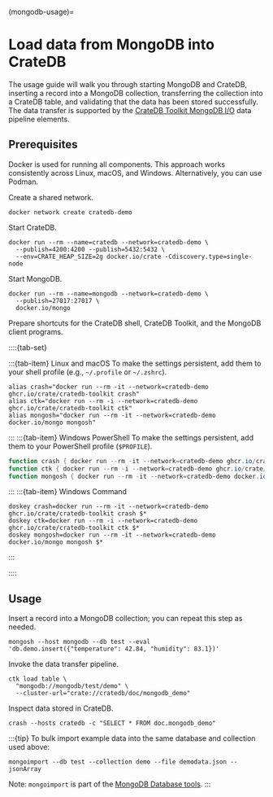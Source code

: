 (mongodb-usage)=
# Load data from MongoDB into CrateDB

The usage guide will walk you through starting MongoDB and CrateDB,
inserting a record into a MongoDB collection, transferring the collection
into a CrateDB table, and validating that the data has
been stored successfully.
The data transfer is supported by the [CrateDB Toolkit MongoDB I/O] data
pipeline elements.

## Prerequisites

Docker is used for running all components. This approach works consistently
across Linux, macOS, and Windows. Alternatively, you can use Podman.

Create a shared network.
```shell
docker network create cratedb-demo
```

Start CrateDB.
```shell
docker run --rm --name=cratedb --network=cratedb-demo \
  --publish=4200:4200 --publish=5432:5432 \
  --env=CRATE_HEAP_SIZE=2g docker.io/crate -Cdiscovery.type=single-node
```

Start MongoDB.
```shell
docker run --rm --name=mongodb --network=cratedb-demo \
  --publish=27017:27017 \
  docker.io/mongo
```

Prepare shortcuts for the CrateDB shell, CrateDB Toolkit, and the MongoDB client
programs.

::::{tab-set}

:::{tab-item} Linux and macOS
To make the settings persistent, add them to your shell profile (e.g., `~/.profile` or `~/.zshrc`).
```shell
alias crash="docker run --rm -it --network=cratedb-demo ghcr.io/crate/cratedb-toolkit crash"
alias ctk="docker run --rm -i --network=cratedb-demo ghcr.io/crate/cratedb-toolkit ctk"
alias mongosh="docker run --rm -it --network=cratedb-demo docker.io/mongo mongosh"
```
:::
:::{tab-item} Windows PowerShell
To make the settings persistent, add them to your PowerShell profile (`$PROFILE`).
```powershell
function crash { docker run --rm -it --network=cratedb-demo ghcr.io/crate/cratedb-toolkit crash @args }
function ctk { docker run --rm -i --network=cratedb-demo ghcr.io/crate/cratedb-toolkit ctk @args }
function mongosh { docker run --rm -it --network=cratedb-demo docker.io/mongo mongosh @args }
```
:::
:::{tab-item} Windows Command
```shell
doskey crash=docker run --rm -it --network=cratedb-demo ghcr.io/crate/cratedb-toolkit crash $*
doskey ctk=docker run --rm -i --network=cratedb-demo ghcr.io/crate/cratedb-toolkit ctk $*
doskey mongosh=docker run --rm -it --network=cratedb-demo docker.io/mongo mongosh $*
```
:::

::::

## Usage

Insert a record into a MongoDB collection; you can repeat this step as needed.
```shell
mongosh --host mongodb --db test --eval 'db.demo.insert({"temperature": 42.84, "humidity": 83.1})'
```

Invoke the data transfer pipeline.
```shell
ctk load table \
  "mongodb://mongodb/test/demo" \
  --cluster-url="crate://cratedb/doc/mongodb_demo"
```

Inspect data stored in CrateDB.
```shell
crash --hosts cratedb -c "SELECT * FROM doc.mongodb_demo"
```


:::{tip}
To bulk import example data into the same database and collection used above:
```shell
mongoimport --db test --collection demo --file demodata.json --jsonArray
```
Note: `mongoimport` is part of the [MongoDB Database tools].
:::


[CrateDB Toolkit MongoDB I/O]: https://cratedb-toolkit.readthedocs.io/io/mongodb/loader.html
[MongoDB Database tools]: https://www.mongodb.com/docs/database-tools/installation/installation-linux/
